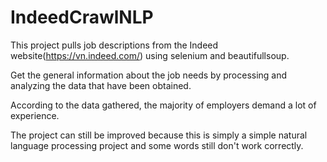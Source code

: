 # IndeedCrawlNLP

This project pulls job descriptions from the Indeed website(https://vn.indeed.com/) using selenium and beautifullsoup.

Get the general information about the job needs by processing and analyzing the data that have been obtained.

According to the data gathered, the majority of employers demand a lot of experience.

The project can still be improved because this is simply a simple natural language processing project and some words still don't work correctly.
